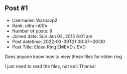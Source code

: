 ## Post #1
- Username: Warpavp2
- Rank: ultra-n00b
- Number of posts: 9
- Joined date: Sun Jan 04, 2015 8:01 am
- Post datetime: 2022-03-09T21:00:47+00:00
- Post Title: Elden Ring EMEVD / EVD

Does anyone know how to view these files for elden ring

I just need to read the files, not edit Thanks!
